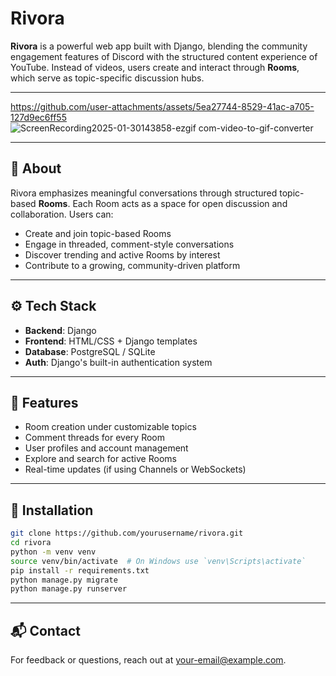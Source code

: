 # Rivora

**Rivora** is a powerful web app built with Django, blending the community engagement features of Discord with the structured content experience of YouTube. Instead of videos, users create and interact through **Rooms**, which serve as topic-specific discussion hubs.

---

https://github.com/user-attachments/assets/5ea27744-8529-41ac-a705-127d9ec6ff55
![ScreenRecording2025-01-30143858-ezgif com-video-to-gif-converter](https://github.com/user-attachments/assets/02430b57-38ee-483e-acb7-665e9132f33e)

---
## 🧠 About

Rivora emphasizes meaningful conversations through structured topic-based **Rooms**. Each Room acts as a space for open discussion and collaboration. Users can:

- Create and join topic-based Rooms
- Engage in threaded, comment-style conversations
- Discover trending and active Rooms by interest
- Contribute to a growing, community-driven platform

---

## ⚙️ Tech Stack

- **Backend**: Django
- **Frontend**: HTML/CSS + Django templates
- **Database**: PostgreSQL / SQLite
- **Auth**: Django's built-in authentication system

---

## 🚀 Features

- Room creation under customizable topics
- Comment threads for every Room
- User profiles and account management
- Explore and search for active Rooms
- Real-time updates (if using Channels or WebSockets)

---

## 🧪 Installation

```bash
git clone https://github.com/yourusername/rivora.git
cd rivora
python -m venv venv
source venv/bin/activate  # On Windows use `venv\Scripts\activate`
pip install -r requirements.txt
python manage.py migrate
python manage.py runserver
```

---

## 📬 Contact

For feedback or questions, reach out at [your-email@example.com](mailto:dubeysumit378@gmail.com).
